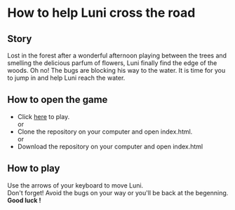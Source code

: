 # How to help Luni cross the road

## Story
Lost in the forest after a wonderful afternoon playing between the trees and smelling the delicious parfum of flowers, Luni finally find the edge of the woods. Oh no! The bugs are blocking his way to the water.
It is time for you to jump in and help Luni reach the water.

## How to open the game
+ Click <a href="https://missfloko.github.io/frontend-nanodegree-arcade-game/.">here</a> to play.  
or
+ Clone the repository on your computer and open index.html.  
or
+ Download the repository on your computer and open index.html

## How to play

Use the arrows of your keyboard to move Luni.  
Don't forget! Avoid the bugs on your way or you'll be back at the begenning.  
<strong>Good luck !</strong>